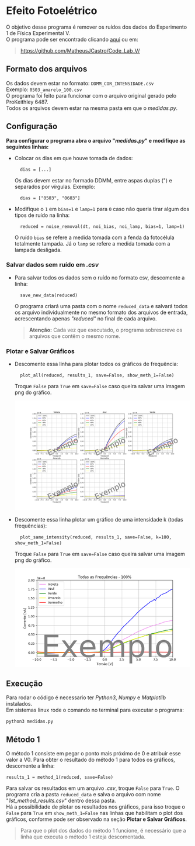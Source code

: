# Efeito Fotoelétrico
O objetivo desse programa é remover os ruídos dos dados do Experimento 1 de Física Experimental V.  
O programa pode ser encontrado clicando [aqui](https://github.com/MatheusJCastro/Code_Lab_V/) ou em:

> <https://github.com/MatheusJCastro/Code_Lab_V/>

## Formato dos arquivos
Os dados devem estar no formato: `DDMM_COR_INTENSIDADE.csv`  
Exemplo: `0503_amarelo_100.csv`  
O programa foi feito para funcionar com o arquivo original gerado pelo ProKeithley 6487.  
Todos os arquivos devem estar na mesma pasta em que o *medidas.py*.  

## Configuração
**Para configurar o programa abra o arquivo "*medidas.py*" e modifique as seguintes linhas:**
	
* Colocar os dias em que houve tomada de dados:
		
		dias = [...]
	
	Os dias devem estar no formado DDMM, entre aspas duplas (") e separados por vírgulas. Exemplo:
	
		dias = ["0503", "0603"]
	
* Modifique o `1` em `bias=1` e `lamp=1` para `0` caso não queria tirar algum dos tipos de ruído na linha:
	
		reduced = noise_removal(dt, noi_bias, noi_lamp, bias=1, lamp=1)
		
	O ruído `bias` se refere a medida tomada com a fenda da fotocélula
totalmente tampada. Já o `lamp` se refere a medida tomada com a lampada desligada.
		
### Salvar dados sem ruído em *.csv*

* Para salvar todos os dados sem o ruído no formato csv, descomente a linha:

		save_new_data(reduced)
		
	O programa criará uma pasta com o nome `reduced_data` e salvará todos os arquivo individualmente no mesmo formato dos arquivos de entrada, acrescentando apenas *"reduced"* no final de cada arquivo.  
	
	>**Atenção:** Cada vez que executado, o programa sobrescreve os arquivos que contêm o mesmo nome.

### Plotar e Salvar Gráficos

* Descomente essa linha para plotar todos os gráficos de frequência:

		plot_all(reduced, results_1, save=False, show_meth_1=False)

	Troque `False` para `True` em `save=False` caso queira salvar uma imagem png do gráfico.
	
	![](Plot_of_all_data_example.png)
	
* Descomente essa linha  plotar um gráfico de uma intensidade k (todas frequências):
		
		plot_same_intensity(reduced, results_1, save=False, k=100, show_meth_1=False)

	Troque `False` para `True` em `save=False` caso queira salvar uma imagem png do gráfico.
	
	![](Plot_same_intensity_example.png)
	

## Execução
Para rodar o código é necessario ter *Python3*, *Numpy* e *Matplotlib* instalados.  
Em sistemas linux rode o comando no terminal para executar o programa:
	
	python3 medidas.py

## Método 1
O método 1 consiste em pegar o ponto mais próximo de 0 e atribuir esse valor a V0. Para obter o resultado do método 1 para todos os gráficos, descomente a linha:

	results_1 = method_1(reduced, save=False)
	
Para salvar os resultados em um arquivo *.csv*, troque `False` para `True`. O programa cria a pasta `reduced_data` e salva o arquivo com nome "*1st_method_results.csv*" dentro dessa pasta.  
Há a possibilidade de plotar os resultados nos gráficos, para isso troque o `False` para `True` em `show_meth_1=False` nas linhas que habilitam o plot dos gráficos, conforme pode ser observado na seção **Plotar e Salvar Gráficos**.

> Para que o plot dos dados do método 1 funcione, é necessário que a linha que executa o método 1 esteja descomentada.